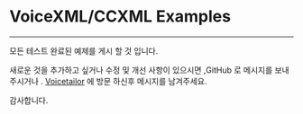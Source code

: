 
# VoiceXML/CCXML Examples
***
모든 테스트 완료된 예제를 게시 할 것 입니다.

새로운 것을 추가하고 싶거나 수정 및 개선 사항이 있으시면 ,GitHub 로 메시지를 보내주시거나 .
[Voicetailor](http://www.voicetailor.com) 에 방문 하신후 메시지를 남겨주세요.

감사합니다.

